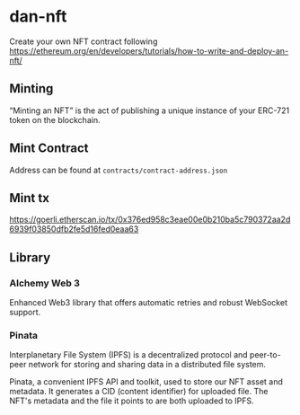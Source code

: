 # dan-nft

Create your own NFT contract following https://ethereum.org/en/developers/tutorials/how-to-write-and-deploy-an-nft/

## Minting
“Minting an NFT” is the act of publishing a unique instance of your ERC-721 token on the blockchain.

## Mint Contract
Address can be found at `contracts/contract-address.json`

## Mint tx
https://goerli.etherscan.io/tx/0x376ed958c3eae00e0b210ba5c790372aa2d6939f03850dfb2fe5d16fed0eaa63

## Library 

### Alchemy Web 3
Enhanced Web3 library that offers automatic retries and robust WebSocket support.

### Pinata
Interplanetary File System (IPFS) is a decentralized protocol and peer-to-peer network for storing and sharing data in a distributed file system.

Pinata, a convenient IPFS API and toolkit, used to store our NFT asset and metadata.
It generates a CID (content identifier) for uploaded file.
The NFT's metadata and the file it points to are both uploaded to IPFS.
